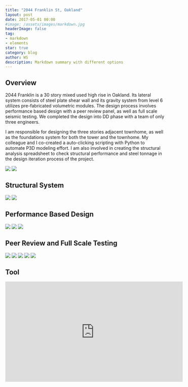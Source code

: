 ```yaml
---
title: "2044 Franklin St, Oakland"
layout: post
date: 2017-05-01 00:00
#image: /assets/images/markdown.jpg
headerImage: false
tag:
- markdown
- elements
star: true
category: blog
author: WS
description: Markdown summary with different options
---
```


## Overview
<p>2044 Franklin is a 30 story mixed used high rise in Oakland. Its lateral system consists of steel plate shear wall and its gravity system from level 6 utilizes pre-fabricated volumetric modules. The design process involves performance based design with a peer review panel, as well as full scale seismic testing. We completed the design into DD phase with a team of only three engineers. </p>

<p>I am responsible for designing the three stories adjacent townhome, as well as the foundations system for both the tower and the townhome. My colleague and I co-created a auto-clicking scripting with Python to automate P3D modeling effort. I am also involved in creating the structural analysis spreadsheet to check structural performance and steel tonnage in the design iteration process of the project.</p>     

<img class="image" src="{{ site.url }}/{{ site.FranklinProjectPictureTower }}">
<img class="image" src="{{ site.url }}/{{ site.FranklinProjectPictureTomehome }}">

## Structural System
<img class="image" src="{{ site.url }}/{{ site.FranklinTowerStructure }}">
<img class="image" src="{{ site.url }}/{{ site.FranklinTownhomeStructure }}">



## Performance Based Design

<img class="image" src="{{ site.url }}/{{ site.FranklinETABS }}">
<img class="image" src="{{ site.url }}/{{ site.FranklinPBD }}">
<img class="image" src="{{ site.url }}/{{ site.FranklinEnergy }}">

## Peer Review and Full Scale Testing
<img class="image" src="{{ site.url }}/{{ site.Peerreview }}">
<img class="image" src="{{ site.url }}/{{ site.DiaghramTesting }}">
<img class="image" src="{{ site.url }}/{{ site.ColumnTestingStrongAxis }}">
<img class="image" src="{{ site.url }}/{{ site.ColumnTestingWeakAxis }}">
<img class="image" src="{{ site.url }}/{{ site.ConnectionTesting }}">

## Tool
<iframe width="560" height="315" src="https://www.youtube.com/embed/wURYxnjp1JE" frameborder="0" allow="accelerometer; autoplay; encrypted-media; gyroscope; picture-in-picture" allowfullscreen></iframe>
